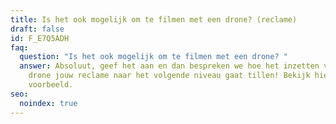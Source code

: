 ```yaml
---
title: Is het ook mogelijk om te filmen met een drone? (reclame)
draft: false
id: F_E7Q5ADH
faq:
  question: "Is het ook mogelijk om te filmen met een drone? "
  answer: Absoluut, geef het aan en dan bespreken we hoe het inzetten van een film
    drone jouw reclame naar het volgende niveau gaat tillen! Bekijk hier een
    voorbeeld.
seo:
  noindex: true
---
```

